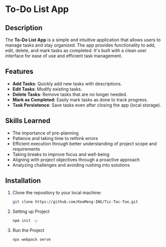 # To-Do List App

## Description
The **To-Do List App** is a simple and intuitive application that allows users to manage tasks and stay organized. The app provides functionality to add, edit, delete, and mark tasks as completed. It's built with a clean user interface for ease of use and efficient task management.

## Features
- **Add Tasks**: Quickly add new tasks with descriptions.
- **Edit Tasks**: Modify existing tasks.
- **Delete Tasks**: Remove tasks that are no longer needed.
- **Mark as Completed**: Easily mark tasks as done to track progress.
- **Task Persistence**: Save tasks even after closing the app (local storage).

## Skills Learned

- The importance of pre-planning  
- Patience and taking time to rethink errors  
- Efficient execution through better understanding of project scope and requirements  
- Taking breaks to improve focus and well-being  
- Aligning with project objectives through a proactive approach  
- Analyzing challenges and avoiding rushing into solutions

## Installation

1. Clone the repository to your local machine:

   ```bash
   git clone https://github.com/KeaMeng-ING/Tic-Tac-Toe.git

2. Setting up Project

   ```bash
   npm init -y

3. Run the Project

   ```bash
   npx webpack serve
